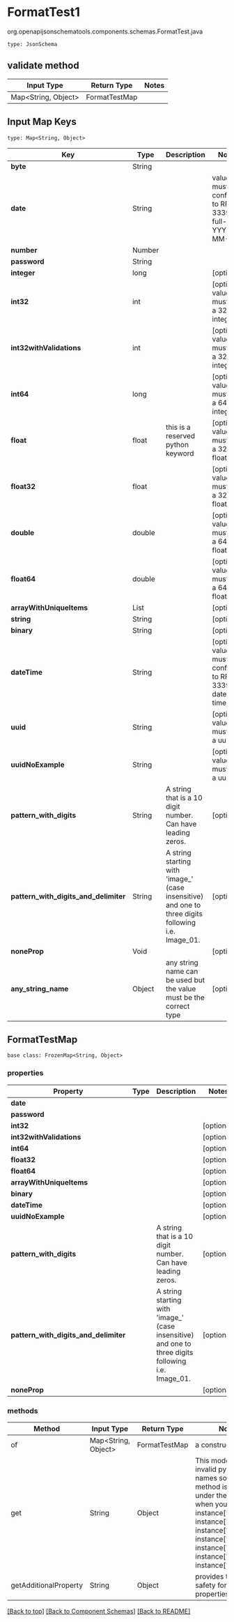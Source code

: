 # FormatTest1
org.openapijsonschematools.components.schemas.FormatTest.java
```
type: JsonSchema
```

## validate method
| Input Type | Return Type | Notes |
| ---------- | ----------- | ----- |
| Map<String, Object> | FormatTestMap | |

## Input Map Keys
```
type: Map<String, Object>
```
Key | Type |  Description | Notes
------------ | ------------- | ------------- | -------------
**byte** | String |  |
**date** | String |  | value must conform to RFC-3339 full-date YYYY-MM-DD
**number** | Number |  |
**password** | String |  |
**integer** | long |  | [optional]
**int32** | int |  | [optional] value must be a 32 bit integer
**int32withValidations** | int |  | [optional] value must be a 32 bit integer
**int64** | long |  | [optional] value must be a 64 bit integer
**float** | float | this is a reserved python keyword | [optional] value must be a 32 bit float
**float32** | float |  | [optional] value must be a 32 bit float
**double** | double |  | [optional] value must be a 64 bit float
**float64** | double |  | [optional] value must be a 64 bit float
**arrayWithUniqueItems** | List<Number> |  | [optional]
**string** | String |  | [optional]
**binary** | String |  | [optional]
**dateTime** | String |  | [optional] value must conform to RFC-3339 date-time
**uuid** | String |  | [optional] value must be a uuid
**uuidNoExample** | String |  | [optional] value must be a uuid
**pattern_with_digits** | String | A string that is a 10 digit number. Can have leading zeros. | [optional]
**pattern_with_digits_and_delimiter** | String | A string starting with &#x27;image_&#x27; (case insensitive) and one to three digits following i.e. Image_01. | [optional]
**noneProp** | Void |  | [optional]
**any_string_name** | Object | any string name can be used but the value must be the correct type | [optional]

## FormatTestMap
```
base class: FrozenMap<String, Object>
```

### properties
Property | Type | Description | Notes
-------- | ---- | ----------- | -----
**date** |  |  |
**password** |  |  |
**int32** |  |  | [optional]
**int32withValidations** |  |  | [optional]
**int64** |  |  | [optional]
**float32** |  |  | [optional]
**float64** |  |  | [optional]
**arrayWithUniqueItems** |  |  | [optional]
**binary** |  |  | [optional]
**dateTime** |  |  | [optional]
**uuidNoExample** |  |  | [optional]
**pattern_with_digits** |  | A string that is a 10 digit number. Can have leading zeros. | [optional]
**pattern_with_digits_and_delimiter** |  | A string starting with &#x27;image_&#x27; (case insensitive) and one to three digits following i.e. Image_01. | [optional]
**noneProp** |  |  | [optional]

### methods
Method | Input Type | Return Type | Notes
------ | ---------- | ----------- | ------
of | Map<String, Object> | FormatTestMap | a constructor
get | String | Object | This model has invalid python names so this method is used under the hood when you access instance["byte"], instance["number"], instance["integer"], instance["float"], instance["double"], instance["string"], instance["uuid"], 
getAdditionalProperty | String | Object | provides type safety for additional properties


[[Back to top]](#top) [[Back to Component Schemas]](../../../README.md#Component-Schemas) [[Back to README]](../../../README.md)
